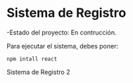<h1> Sistema de Registro </h1>

-Estado del proyecto: En contrucción.

Para ejecutar el sistema, debes poner:

```npm intall react```

Sistema de Registro 2
